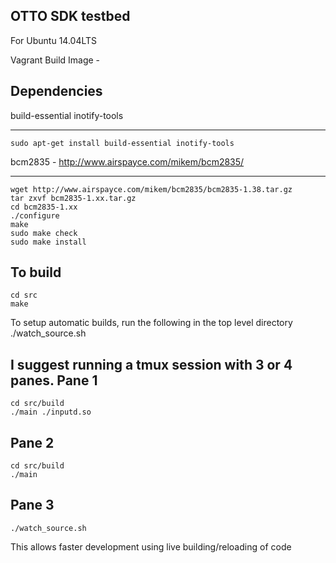 OTTO SDK testbed
----------------
For Ubuntu 14.04LTS

Vagrant Build Image - <tbd>

Dependencies
------------
build-essential inotify-tools
***
	sudo apt-get install build-essential inotify-tools

bcm2835 - http://www.airspayce.com/mikem/bcm2835/  
***
	wget http://www.airspayce.com/mikem/bcm2835/bcm2835-1.38.tar.gz  
	tar zxvf bcm2835-1.xx.tar.gz  
	cd bcm2835-1.xx  
	./configure  
	make  
	sudo make check  
	sudo make install  



To build
--------
	cd src
	make


To setup automatic builds, run the following in the top level directory
	./watch_source.sh

I suggest running a tmux session with 3 or 4 panes.
Pane 1
------
	cd src/build
	./main ./inputd.so

Pane 2
------
	cd src/build
	./main

Pane 3
------
	./watch_source.sh

This allows faster development using live building/reloading of code
